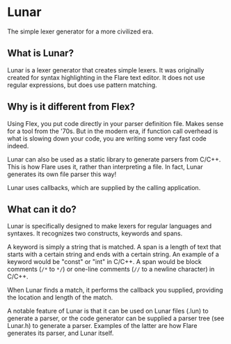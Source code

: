 # Lunar
The simple lexer generator for a more civilized era.

## What is Lunar?
Lunar is a lexer generator that creates simple lexers. It was originally created for syntax highlighting in the Flare text editor.
It does not use regular expressions, but does use pattern matching.

## Why is it different from Flex?
Using Flex, you put code directly in your parser definition file. Makes sense for a tool from the '70s. But in the modern era, if
function call overhead is what is slowing down your code, you are writing some very fast code indeed.

Lunar can also be used as a static library to generate parsers from C/C++. This is how Flare uses it, rather than interpreting a
file. In fact, Lunar generates its own file parser this way!

Lunar uses callbacks, which are supplied by the calling application.

## What can it do?
Lunar is specifically designed to make lexers for regular languages and syntaxes. It recognizes two constructs, keywords and spans.

A keyword is simply a string that is matched. A span is a length of text that starts with a certain string and ends with a certain
string. An example of a keyword would be "const" or "int" in C/C++. A span would be block comments (`/*` to `*/`) or one-line
comments (`//` to a newline character) in C/C++.

When Lunar finds a match, it performs the callback you supplied, providing the location and length of the match.

A notable feature of Lunar is that it can be used on Lunar files (.lun) to generate a parser, or the code generator can be supplied
a parser tree (see Lunar.h) to generate a parser. Examples of the latter are how Flare generates its parser, and Lunar itself.
